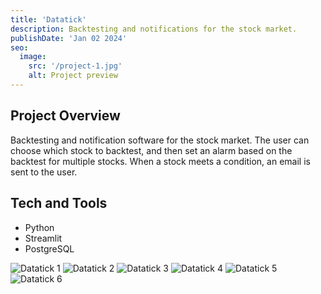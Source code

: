 ```yaml
---
title: 'Datatick'
description: Backtesting and notifications for the stock market.
publishDate: 'Jan 02 2024'
seo:
  image:
    src: '/project-1.jpg'
    alt: Project preview
---
```


<!--![Project preview](/project-1.jpg)-->

## Project Overview

Backtesting and notification software for the stock market. The user can choose which stock to backtest, and then set an alarm based on the backtest for multiple stocks. When a stock meets a condition, an email is sent to the user.

## Tech and Tools

- Python
- Streamlit
- PostgreSQL

![Datatick 1](/datatick-1.png)
![Datatick 2](/datatick-2.png)
![Datatick 3](/datatick-3.png)
![Datatick 4](/datatick-4.png)
![Datatick 5](/datatick-5.png)
![Datatick 6](/datatick-6.png)